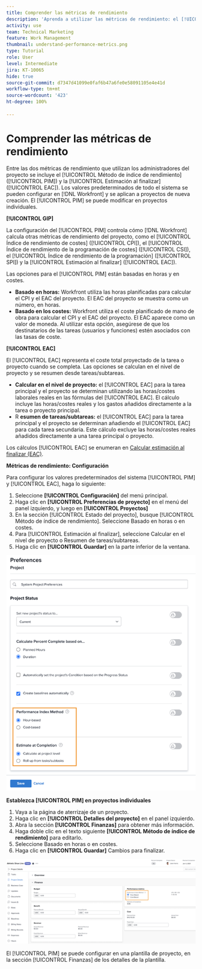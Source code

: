 ```yaml
---
title: Comprender las métricas de rendimiento
description: 'Aprenda a utilizar las métricas de rendimiento: el [!UICONTROL Método de índice de rendimiento] ([!UICONTROL PIM]) y la [!UICONTROL Estimación al finalizar] ([!UICONTROL EAC]).'
activity: use
team: Technical Marketing
feature: Work Management
thumbnail: understand-performance-metrics.png
type: Tutorial
role: User
level: Intermediate
jira: KT-10065
hide: true
source-git-commit: d7347d41099e0faf6b47a6fe0e58091105e4e41d
workflow-type: tm+mt
source-wordcount: '423'
ht-degree: 100%

---
```


# Comprender las métricas de rendimiento

Entre las dos métricas de rendimiento que utilizan los administradores del proyecto se incluye el [!UICONTROL Método de índice de rendimiento] ([!UICONTROL PIM]) y la [!UICONTROL Estimación al finalizar] ([!UICONTROL EAC]). Los valores predeterminados de todo el sistema se pueden configurar en [!DNL Workfront] y se aplican a proyectos de nueva creación. El [!UICONTROL PIM] se puede modificar en proyectos individuales.

**[!UICONTROL GIP]**

La configuración del [!UICONTROL PIM] controla cómo [!DNL Workfront] calcula otras métricas de rendimiento del proyecto, como el [!UICONTROL Índice de rendimiento de costes] ([!UICONTROL CPI]), el [!UICONTROL Índice de rendimiento de la programación de costes] ([!UICONTROL CSI]), el [!UICONTROL Índice de rendimiento de la programación] ([!UICONTROL SPI]) y la [!UICONTROL Estimación al finalizar] ([!UICONTROL EAC]).

Las opciones para el [!UICONTROL PIM] están basadas en horas y en costes.

* **Basado en horas:** Workfront utiliza las horas planificadas para calcular el CPI y el EAC del proyecto. El EAC del proyecto se muestra como un número, en horas.
* **Basado en los costes:** Workfront utiliza el coste planificado de mano de obra para calcular el CPI y el EAC del proyecto. El EAC aparece como un valor de moneda. Al utilizar esta opción, asegúrese de que los destinatarios de las tareas (usuarios y funciones) estén asociados con las tasas de coste.

**[!UICONTROL EAC]**

El [!UICONTROL EAC] representa el coste total proyectado de la tarea o proyecto cuando se completa. Las opciones se calculan en el nivel de proyecto y se resumen desde tareas/subtareas.

* **Calcular en el nivel de proyecto:** el [!UICONTROL EAC] para la tarea principal y el proyecto se determinan utilizando las horas/costes laborales reales en las fórmulas del [!UICONTROL EAC]. El cálculo incluye las horas/costes reales y los gastos añadidos directamente a la tarea o proyecto principal.
* R **esumen de tareas/subtareas:** el [!UICONTROL EAC] para la tarea principal y el proyecto se determinan añadiendo el [!UICONTROL EAC] para cada tarea secundaria. Este cálculo excluye las horas/costes reales añadidos directamente a una tarea principal o proyecto.

Los cálculos [!UICONTROL EAC] se enumeran en [Calcular estimación al finalizar (EAC)](https://experienceleague.adobe.com/docs/workfront/using/manage-work/projects/project-finances/calculate-eac.html?lang=es).

**Métricas de rendimiento: Configuración**

Para configurar los valores predeterminados del sistema [!UICONTROL PIM] y [!UICONTROL EAC], haga lo siguiente:

1. Seleccione **[!UICONTROL Configuración]** del menú principal.
1. Haga clic en **[!UICONTROL Preferencias de proyecto]** en el menú del panel izquierdo, y luego en **[!UICONTROL Proyectos]**
1. En la sección [!UICONTROL Estado del proyecto], busque [!UICONTROL Método de índice de rendimiento]. Seleccione Basado en horas o en costes.
1. Para [!UICONTROL Estimación al finalizar], seleccione Calcular en el nivel de proyecto o Resumen de tareas/subtareas.
1. Haga clic en **[!UICONTROL Guardar]** en la parte inferior de la ventana.

![Una imagen de la pantalla [!UICONTROL Preferencias del proyecto] ](assets/setting-up-finances-1.png)

**Establezca [!UICONTROL PIM] en proyectos individuales**

1. Vaya a la página de aterrizaje de un proyecto.
1. Haga clic en **[!UICONTROL Detalles del proyecto]** en el panel izquierdo.
1. Abra la sección **[!UICONTROL Finanzas]** para obtener más información.
1. Haga doble clic en el texto siguiente **[!UICONTROL Método de índice de rendimiento]** para editarlo.
1. Seleccione Basado en horas o en costes.
1. Haga clic en **[!UICONTROL Guardar]** Cambios para finalizar.

![Una imagen de la pantalla [!UICONTROL Detalles del proyecto] ](assets/setting-up-finances-2.png)

El [!UICONTROL PIM] se puede configurar en una plantilla de proyecto, en la sección [!UICONTROL Finanzas] de los detalles de la plantilla.
